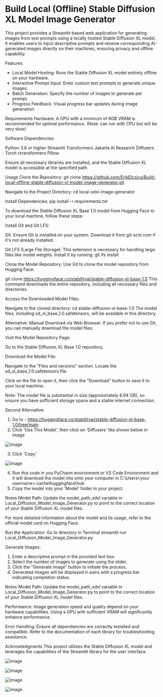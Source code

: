 # Build Local (Offline) Stable Diffusion XL Model Image Generator

This project provides a Streamlit-based web application for generating images from text prompts using a locally hosted Stable Diffusion XL model. It enables users to input descriptive prompts and receive corresponding AI-generated images directly on their machines, ensuring privacy and offline capability.​

Features
- Local Model Hosting: Runs the Stable Diffusion XL model entirely offline on your hardware.​
- Interactive Prompt Input: Enter custom text prompts to generate unique images.​
- Batch Generation: Specify the number of images to generate per prompt.​
- Progress Feedback: Visual progress bar updates during image generation.​

Requirements
Hardware: A GPU with a minimum of 8GB VRAM is recommended for optimal performance.​ (Note: can run with CPU but will be very slow)

Software Dependencies:

Python 3.8 or higher​
Streamlit​
Transformers​
Jakarta AI Research
Diffusers​
Torch​
ctransformers​
Pillow​

Ensure all necessary libraries are installed, and the Stable Diffusion XL model is accessible at the specified path.​

Usage
Clone the Repository:
git clone https://github.com/ErikElcsics/Build-local-offline-stable-diffusion-xl-model-image-generator.git

Navigate to the Project Directory:
cd local-sdxl-image-generator

Install Dependencies:
pip install -r requirements.txt

To download the Stable Diffusion XL Base 1.0 model from Hugging Face to your local machine, follow these steps:

Install Git and Git LFS:

Git: Ensure Git is installed on your system. Download it from git-scm.com if it's not already installed.​

Git LFS (Large File Storage): This extension is necessary for handling large files like model weights. Install it by running:​
git lfs install

Clone the Model Repository:
Use Git to clone the model repository from Hugging Face:​

git clone https://huggingface.co/stabilityai/stable-diffusion-xl-base-1.0
This command downloads the entire repository, including all necessary files and directories.​

Access the Downloaded Model Files:

Navigate to the cloned directory:​
cd stable-diffusion-xl-base-1.0
The model files, including sd_xl_base_1.0.safetensors, will be available in this directory.​

Alternative: Manual Download via Web Browser: If you prefer not to use Git, you can manually download the model files:

Visit the Model Repository Page:

Go to the Stable Diffusion XL Base 1.0 repository.​

Download the Model File:

Navigate to the "Files and versions" section.​
Locate the sd_xl_base_1.0.safetensors file.​

Click on the file to open it, then click the "Download" button to save it to your local machine.​

Note: The model file is substantial in size (approximately 6.94 GB), so ensure you have sufficient storage space and a stable internet connection.​

Second Alternative: 
1. Go to - https://huggingface.co/stabilityai/stable-diffusion-xl-base-1.0/tree/main
2. Click 'Use This Model', then click on 'Diffusers' like shown below in image

![image](https://github.com/user-attachments/assets/6c1f3a32-0dd6-4dc3-923d-21ac9e7594d0)

3. Click 'Copy'

![image](https://github.com/user-attachments/assets/598bb105-df21-46c2-b9ea-301d92b36a3d)

4. Run this code in you PyCharm environment or VS Code Environment and it will download the model into onto your computer in C:\Users\<your username>\.cache\huggingface\hub
5. Copy the model into your 'Model' folder in your project.
 
Notes
Model Path: Update the model_path_sdxl variable in Local_Diffusion_Model_Image_Generator.py to point to the correct location of your Stable Diffusion XL model files.​

For more detailed information about the model and its usage, refer to the official model card on Hugging Face.

Run the Application:
Go to directory in Terminal
streamlit run Local_Diffusion_Model_Image_Generator.py

Generate Images:

1. Enter a descriptive prompt in the provided text box.​
2. Select the number of images to generate using the slider.​
3. Click the "Generate Image" button to initiate the process.​
4. Generated images will be displayed in pairs with a progress bar indicating completion status.​

Notes
Model Path: Update the model_path_sdxl variable in Local_Diffusion_Model_Image_Generator.py to point to the correct location of your Stable Diffusion XL model files.​

Performance: Image generation speed and quality depend on your hardware capabilities. Using a GPU with sufficient VRAM will significantly enhance performance.​

Error Handling: Ensure all dependencies are correctly installed and compatible. Refer to the documentation of each library for troubleshooting assistance.​

Acknowledgments
This project utilizes the Stable Diffusion XL model and leverages the capabilities of the Streamlit library for the user interface.​

![image](https://github.com/user-attachments/assets/709b379c-9fde-42a5-b4e8-098299d3944c)

![image](https://github.com/user-attachments/assets/34c5aeb0-0e5e-46f7-9b67-1e157a2d71e5)

![image](https://github.com/user-attachments/assets/84ac61b2-9495-431d-a0d1-47c1b3fc0a56)

![image](https://github.com/user-attachments/assets/d413e495-75a7-4378-90d3-06713b48bd9d)






